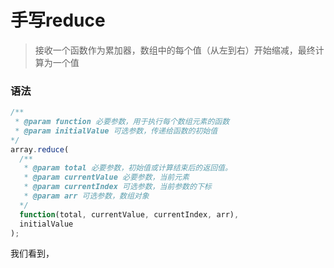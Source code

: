 # 手写reduce

> 接收一个函数作为累加器，数组中的每个值（从左到右）开始缩减，最终计算为一个值

### 语法
```javascript
/**
 * @param function 必要参数，用于执行每个数组元素的函数
 * @param initialValue 可选参数，传递给函数的初始值
*/
array.reduce(
  /**
   * @param total 必要参数，初始值或计算结束后的返回值。
   * @param currentValue 必要参数，当前元素
   * @param currentIndex 可选参数，当前参数的下标
   * @param arr 可选参数，数组对象
  */
  function(total, currentValue, currentIndex, arr),
  initialValue
);
```

我们看到，